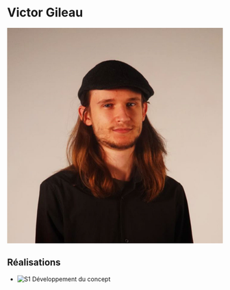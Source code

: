 # Victor Gileau

<img src="/10_equipe/membre_w/vic_00000.jpg" alt="vic" width="720"/>

 ## Réalisations

 <!-- Une image par semaine de la réalisation dont tu es le plus fier avec une légende -->

* ![S1 Développement du concept](https://fakeimg.pl/400x400?text=Concept)
